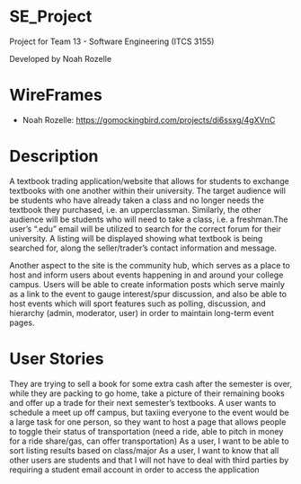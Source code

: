 # SE_Project
Project for Team 13 - Software Engineering (ITCS 3155)

Developed by Noah Rozelle

WireFrames
==================================================================
- Noah Rozelle: https://gomockingbird.com/projects/di6ssxg/4gXVnC


Description
=====================================================================================================
A textbook trading application/website that allows for students to exchange textbooks with one another within their university. The target audience will be students who have already taken a class and no longer needs the textbook they purchased, i.e. an upperclassman. Similarly, the other audience will be students who will need to take a class, i.e. a freshman.The user’s “.edu” email will be utilized to search for the correct forum for their university. A listing will be displayed showing what textbook is being searched for, along the seller/trader’s contact information and message.

Another aspect to the site is the community hub, which serves as a place to host and inform users about events happening in and around your college campus. Users will be able to create information posts which serve mainly as a link to the event to gauge interest/spur discussion, and also be able to host events which will sport features such as polling, discussion, and hierarchy (admin, moderator, user) in order to maintain long-term event pages.


User Stories
=====================================================================================================
They are trying to sell a book for some extra cash after the semester is over, while they are packing to go home, take a picture of their remaining books and offer up a trade for their next semester’s textbooks.
A user wants to schedule a meet up off campus, but taxiing everyone to the event would be a large task for one person, so they want to host a page that allows people to toggle their status of transportation (need a ride, able to pitch in money for a ride share/gas, can offer transportation)
As a user, I want to be able to sort listing results based on class/major
As a user, I want to know that all other users are students and that I will not have to deal with third parties by requiring a student email account in order to access the application
